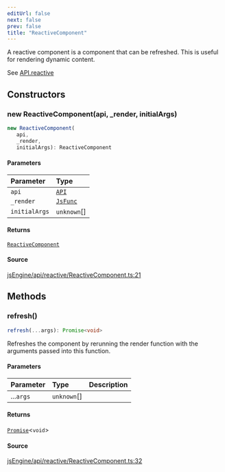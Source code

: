 ```yaml
---
editUrl: false
next: false
prev: false
title: "ReactiveComponent"
---
```


A reactive component is a component that can be refreshed.
This is useful for rendering dynamic content.

See [API.reactive](../../../../../obsidian-js-engine-plugin-docs/api/classes/api/#reactive)

## Constructors

### new ReactiveComponent(api, _render, initialArgs)

```ts
new ReactiveComponent(
   api, 
   _render, 
   initialArgs): ReactiveComponent
```

#### Parameters

| Parameter | Type |
| :------ | :------ |
| `api` | [`API`](API.md) |
| `_render` | [`JsFunc`](../type-aliases/JsFunc.md) |
| `initialArgs` | `unknown`[] |

#### Returns

[`ReactiveComponent`](ReactiveComponent.md)

#### Source

[jsEngine/api/reactive/ReactiveComponent.ts:21](https://github.com/mProjectsCode/obsidian-js-engine-plugin/blob/ed3359bafa6ca5667a1f852b3d8e87476c86ce23/jsEngine/api/reactive/ReactiveComponent.ts#L21)

## Methods

### refresh()

```ts
refresh(...args): Promise<void>
```

Refreshes the component by rerunning the render function with the arguments passed into this function.

#### Parameters

| Parameter | Type | Description |
| :------ | :------ | :------ |
| ...`args` | `unknown`[] |  |

#### Returns

[`Promise`](https://developer.mozilla.org/docs/Web/JavaScript/Reference/Global_Objects/Promise)\<`void`\>

#### Source

[jsEngine/api/reactive/ReactiveComponent.ts:32](https://github.com/mProjectsCode/obsidian-js-engine-plugin/blob/ed3359bafa6ca5667a1f852b3d8e87476c86ce23/jsEngine/api/reactive/ReactiveComponent.ts#L32)
